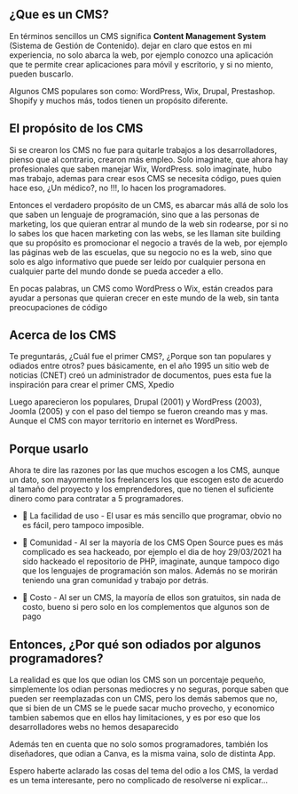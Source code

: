 ## ¿Que es un CMS?

En términos sencillos un CMS significa **Content Management System** (Sistema de Gestión de Contenido). dejar en claro que estos en mi experiencia, no solo abarca la web, por ejemplo conozco una aplicación que te permite crear aplicaciones para móvil y escritorio, y si no miento, pueden buscarlo.

Algunos CMS populares son como: WordPress, Wix, Drupal, Prestashop. Shopify y muchos más, todos tienen un propósito diferente.

## El propósito de los CMS

Si se crearon los CMS no fue para quitarle trabajos a los desarrolladores, pienso que al contrario, crearon más empleo. Solo imaginate, que ahora hay profesionales que saben manejar Wix, WordPress. solo imaginate, hubo mas trabajo, ademas para crear esos CMS se necesita código, pues quien hace eso, ¿Un médico?, no !!!, lo hacen los programadores.

Entonces el verdadero propósito de un CMS, es abarcar más allá de solo los que saben un lenguaje de programación, sino que a las personas de marketing, los que quieran entrar al mundo de la web sin rodearse, por si no lo sabes los que hacen marketing con las webs, se les llaman site building que su propósito es promocionar el negocio a través de la web, por ejemplo las páginas web de las escuelas, que su negocio no es la web, sino que solo es algo informativo que puede ser leído por cualquier persona en cualquier parte del mundo donde se pueda acceder a ello.

En pocas palabras, un CMS como WordPress o Wix, están creados para ayudar a personas que quieran crecer en este mundo de la web, sin tanta preocupaciones de código

## Acerca de los CMS

Te preguntarás, ¿Cuál fue el primer CMS?, ¿Porque son tan populares y odiados entre otros? pues básicamente, en el año 1995 un sitio web de noticias (CNET) creó un administrador de documentos, pues esta fue la inspiración para crear el primer CMS, Xpedio

Luego aparecieron los populares, Drupal (2001) y WordPress (2003), Joomla (2005) y con el paso del tiempo se fueron creando mas y mas. Aunque el CMS con mayor territorio en internet es WordPress.

## Porque usarlo

Ahora te dire las razones por las que muchos escogen a los CMS, aunque un dato, son mayormente los freelancers los que escogen esto de acuerdo al tamaño del proyecto y los emprendedores, que no tienen el suficiente dinero como para contratar a 5 programadores.

* 🔰 La facilidad de uso - El usar es más sencillo que programar, obvio no es fácil, pero tampoco imposible.

* 🔰 Comunidad - Al ser la mayoría de los CMS Open Source pues es más complicado es sea hackeado, por ejemplo el dia de hoy 29/03/2021 ha sido hackeado el repositorio de PHP, imaginate, aunque tampoco digo que los lenguajes de programación son malos. Además no se morirán teniendo una gran comunidad y trabajo por detrás.

* 🔰 Costo - Al ser un CMS, la mayoría de ellos son gratuitos, sin nada de costo, bueno si pero solo en los complementos que algunos son de pago

## Entonces, ¿Por qué son odiados por algunos programadores?

La realidad es que los que odian los CMS son un porcentaje pequeño, simplemente los odian personas mediocres y no seguras, porque saben que pueden ser reemplazadas con un CMS, pero los demás sabemos que no, que si bien de un CMS se le puede sacar mucho provecho, y economico tambien sabemos que en ellos hay limitaciones, y es por eso que los desarrolladores webs no hemos desaparecido

Además ten en cuenta que no solo somos programadores, también los diseñadores, que odian a Canva, es la misma vaina, solo de distinta App.

Espero haberte aclarado las cosas del tema del odio a los CMS, la verdad es un tema interesante, pero no complicado de resolverse ni explicar...
